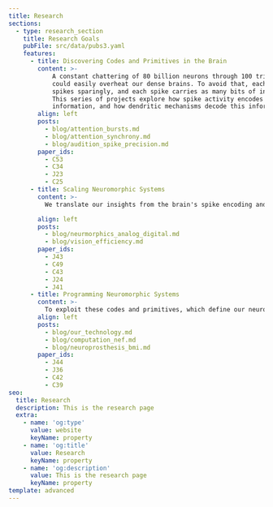 ```yaml
---
title: Research
sections:
  - type: research_section
    title: Research Goals
    pubFile: src/data/pubs3.yaml
    features:
      - title: Discovering Codes and Primitives in the Brain
        content: >-
            A constant chattering of 80 billion neurons through 100 trillion synapses
            could easily overheat our dense brains. To avoid that, each neuron
            spikes sparingly, and each spike carries as many bits of information as possible.
            This series of projects explore how spike activity encodes
            information, and how dendritic mechanisms decode this information.
        align: left
        posts:
          - blog/attention_bursts.md
          - blog/attention_synchrony.md
          - blog/audition_spike_precision.md
        paper_ids:
          - C53
          - C34
          - J23
          - C25
      - title: Scaling Neuromorphic Systems
        content: >-
          We translate our insights from the brain's spike encoding and dendritic decoding mechanisms to design neuromorphic hardware that realizes the same signaling codes and computational primitives. Such codes and primitives lead to more _scalable_ neuromorphic systems. As the problem size grows, the energy demands grow more favorably. For example, when there are only a few neurons chattering, a neuron can get its message across by increasing its volume (i.e, spiking at a higher rate), but when there are many neurons, it's much better for them to take turns (i.e, coordinate their spiking). Thus the latter code scales more favorably.

        align: left
        posts:
          - blog/neurmorphics_analog_digital.md
          - blog/vision_efficiency.md
        paper_ids:
          - J43
          - C49
          - C43
          - J24
          - J41
      - title: Programming Neuromorphic Systems
        content: >-
          To exploit these codes and primitives, which define our neuromorphic hardware's instruction set and data operations, we must devise new algorithms. To this end, we develop a full software stack, with clean abstractions and a high-level user interface. We aim to solve broad engineering challenges such as migrating tasks from the datacenter to the smartphone. This would improve privacy, enhance user experience, and reduce carbon emissions.
        align: left
        posts:
          - blog/our_technology.md
          - blog/computation_nef.md
          - blog/neuroprosthesis_bmi.md
        paper_ids:
          - J44
          - J36
          - C42
          - C39
seo:
  title: Research
  description: This is the research page
  extra:
    - name: 'og:type'
      value: website
      keyName: property
    - name: 'og:title'
      value: Research
      keyName: property
    - name: 'og:description'
      value: This is the research page
      keyName: property
template: advanced
---
```

